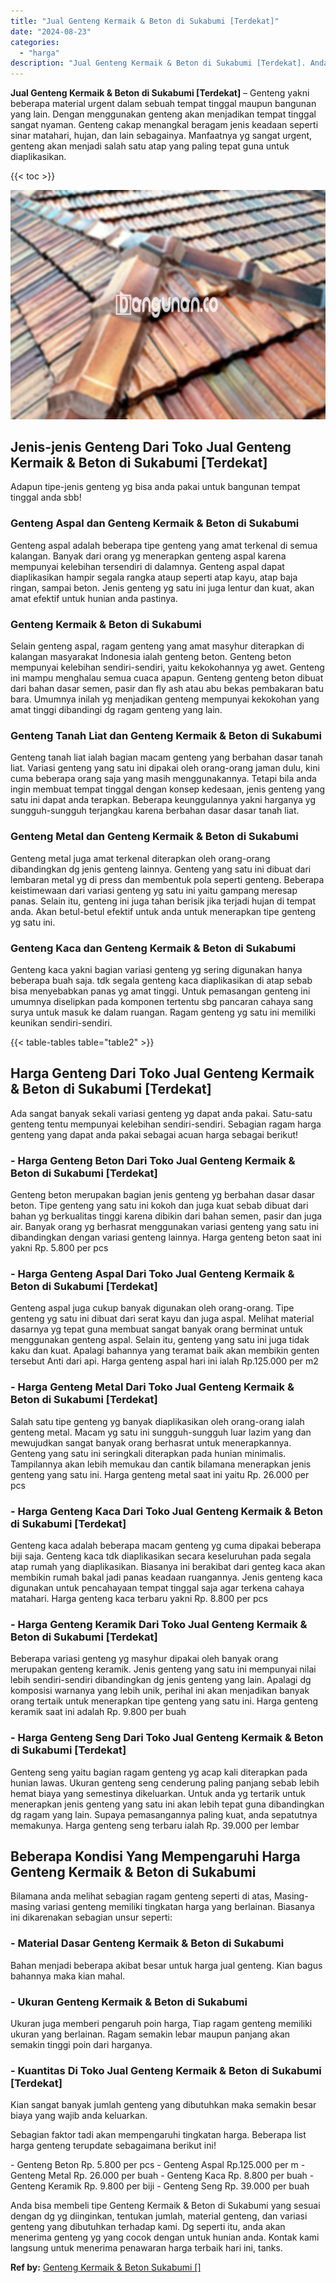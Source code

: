 ```yaml
---
title: "Jual Genteng Kermaik & Beton di Sukabumi [Terdekat]"
date: "2024-08-23"
categories: 
  - "harga"
description: "Jual Genteng Kermaik & Beton di Sukabumi [Terdekat]. Anda bisa membeli tipe Genteng Kermaik & Beton di Sukabumi yang sesuai dengan dg yg diinginkan, tentukan..."
---
```


**Jual Genteng Kermaik & Beton di Sukabumi \[Terdekat\]** – Genteng yakni beberapa material urgent dalam sebuah tempat tinggal maupun bangunan yang lain. Dengan menggunakan genteng akan menjadikan tempat tinggal sangat nyaman. Genteng cakap menangkal beragam jenis keadaan seperti sinar matahari, hujan, dan lain sebagainya. Manfaatnya yg sangat urgent, genteng akan menjadi salah satu atap yang paling tepat guna untuk diaplikasikan.

{{< toc >}}

![Jual Genteng Kermaik & Beton di Sukabumi [Terdekat]](/images/genteng-minimalis-murah28.png)

## Jenis-jenis Genteng Dari Toko Jual Genteng Kermaik & Beton di Sukabumi \[Terdekat\]

Adapun tipe-jenis genteng yg bisa anda pakai untuk bangunan tempat tinggal anda sbb!

### Genteng Aspal dan Genteng Kermaik & Beton di Sukabumi

Genteng aspal adalah beberapa tipe genteng yang amat terkenal di semua kalangan. Banyak dari orang yg menerapkan genteng aspal karena mempunyai kelebihan tersendiri di dalamnya. Genteng aspal dapat diaplikasikan hampir segala rangka ataup seperti atap kayu, atap baja ringan, sampai beton. Jenis genteng yg satu ini juga lentur dan kuat, akan amat efektif untuk hunian anda pastinya.

### Genteng Kermaik & Beton di Sukabumi

Selain genteng aspal, ragam genteng yang amat masyhur diterapkan di kalangan masyarakat Indonesia ialah genteng beton. Genteng beton mempunyai kelebihan sendiri-sendiri, yaitu kekokohannya yg awet. Genteng ini mampu menghalau semua cuaca apapun. Genteng genteng beton dibuat dari bahan dasar semen, pasir dan fly ash atau abu bekas pembakaran batu bara. Umumnya inilah yg menjadikan genteng mempunyai kekokohan yang amat tinggi dibandingi dg ragam genteng yang lain.

### Genteng Tanah Liat dan Genteng Kermaik & Beton di Sukabumi

Genteng tanah liat ialah bagian macam genteng yang berbahan dasar tanah liat. Variasi genteng yang satu ini dipakai oleh orang-orang jaman dulu, kini cuma beberapa orang saja yang masih menggunakannya. Tetapi bila anda ingin membuat tempat tinggal dengan konsep kedesaan, jenis genteng yang satu ini dapat anda terapkan. Beberapa keunggulannya yakni harganya yg sungguh-sungguh terjangkau karena berbahan dasar dasar tanah liat.

### Genteng Metal dan Genteng Kermaik & Beton di Sukabumi

Genteng metal juga amat terkenal diterapkan oleh orang-orang dibandingkan dg jenis genteng lainnya. Genteng yang satu ini dibuat dari lembaran metal yg di press dan membentuk pola seperti genteng. Beberapa keistimewaan dari variasi genteng yg satu ini yaitu gampang meresap panas. Selain itu, genteng ini juga tahan berisik jika terjadi hujan di tempat anda. Akan betul-betul efektif untuk anda untuk menerapkan tipe genteng yg satu ini.

### Genteng Kaca dan Genteng Kermaik & Beton di Sukabumi

Genteng kaca yakni bagian variasi genteng yg sering digunakan hanya beberapa buah saja. tdk segala genteng kaca diaplikasikan di atap sebab bisa menyebabkan panas yg amat tinggi. Untuk pemasangan genteng ini umumnya diselipkan pada komponen tertentu sbg pancaran cahaya sang surya untuk masuk ke dalam ruangan. Ragam genteng yg satu ini memiliki keunikan sendiri-sendiri.

{{< table-tables table="table2" >}}

## Harga Genteng Dari Toko Jual Genteng Kermaik & Beton di Sukabumi \[Terdekat\]

Ada sangat banyak sekali variasi genteng yg dapat anda pakai. Satu-satu genteng tentu mempunyai kelebihan sendiri-sendiri. Sebagian ragam harga genteng yang dapat anda pakai sebagai acuan harga sebagai berikut!

### \- Harga Genteng Beton Dari Toko Jual Genteng Kermaik & Beton di Sukabumi \[Terdekat\]

Genteng beton merupakan bagian jenis genteng yg berbahan dasar dasar beton. Tipe genteng yang satu ini kokoh dan juga kuat sebab dibuat dari bahan yg berkualitas tinggi karena dibikin dari bahan semen, pasir dan juga air. Banyak orang yg berhasrat menggunakan variasi genteng yang satu ini dibandingkan dengan variasi genteng lainnya. Harga genteng beton saat ini yakni Rp. 5.800 per pcs

### \- Harga Genteng Aspal Dari Toko Jual Genteng Kermaik & Beton di Sukabumi \[Terdekat\]

Genteng aspal juga cukup banyak digunakan oleh orang-orang. Tipe genteng yg satu ini dibuat dari serat kayu dan juga aspal. Melihat material dasarnya yg tepat guna membuat sangat banyak orang berminat untuk menggunakan genteng aspal. Selain itu, genteng yang satu ini juga tidak kaku dan kuat. Apalagi bahannya yang teramat baik akan membikin genten tersebut Anti dari api. Harga genteng aspal hari ini ialah Rp.125.000 per m2

### \- Harga Genteng Metal Dari Toko Jual Genteng Kermaik & Beton di Sukabumi \[Terdekat\]

Salah satu tipe genteng yg banyak diaplikasikan oleh orang-orang ialah genteng metal. Macam yg satu ini sungguh-sungguh luar lazim yang dan mewujudkan sangat banyak orang berhasrat untuk menerapkannya. Genteng yang satu ini seringkali diterapkan pada hunian minimalis. Tampilannya akan lebih memukau dan cantik bilamana menerapkan jenis genteng yang satu ini. Harga genteng metal saat ini yaitu Rp. 26.000 per pcs

### \- Harga Genteng Kaca Dari Toko Jual Genteng Kermaik & Beton di Sukabumi \[Terdekat\]

Genteng kaca adalah beberapa macam genteng yg cuma dipakai beberapa biji saja. Genteng kaca tdk diaplikasikan secara keseluruhan pada segala atap rumah yang diaplikasikan. Biasanya ini berakibat dari genteg kaca akan membikin rumah bakal jadi panas keadaan ruangannya. Jenis genteng kaca digunakan untuk pencahayaan tempat tinggal saja agar terkena cahaya matahari. Harga genteng kaca terbaru yakni Rp. 8.800 per pcs

### \- Harga Genteng Keramik Dari Toko Jual Genteng Kermaik & Beton di Sukabumi \[Terdekat\]

Beberapa variasi genteng yg masyhur dipakai oleh banyak orang merupakan genteng keramik. Jenis genteng yang satu ini mempunyai nilai lebih sendiri-sendiri dibandingkan dg jenis genteng yang lain. Apalagi dg komposisi warnanya yang lebih unik, perihal ini akan menjadikan banyak orang tertaik untuk menerapkan tipe genteng yang satu ini. Harga genteng keramik saat ini adalah Rp. 9.800 per buah

### \- Harga Genteng Seng Dari Toko Jual Genteng Kermaik & Beton di Sukabumi \[Terdekat\]

Genteng seng yaitu bagian ragam genteng yg acap kali diterapkan pada hunian lawas. Ukuran genteng seng cenderung paling panjang sebab lebih hemat biaya yang semestinya dikeluarkan. Untuk anda yg tertarik untuk menerapkan jenis genteng yang satu ini akan lebih tepat guna dibandingkan dg ragam yang lain. Supaya pemasangannya paling kuat, anda sepatutnya memakunya. Harga genteng seng terbaru ialah Rp. 39.000 per lembar

## Beberapa Kondisi Yang Mempengaruhi Harga Genteng Kermaik & Beton di Sukabumi

Bilamana anda melihat sebagian ragam genteng seperti di atas, Masing-masing variasi genteng memiliki tingkatan harga yang berlainan. Biasanya ini dikarenakan sebagian unsur seperti:

### \- Material Dasar Genteng Kermaik & Beton di Sukabumi

Bahan menjadi beberapa akibat besar untuk harga jual genteng. Kian bagus bahannya maka kian mahal.

### \- Ukuran Genteng Kermaik & Beton di Sukabumi

Ukuran juga memberi pengaruh poin harga, Tiap ragam genteng memiliki ukuran yang berlainan. Ragam semakin lebar maupun panjang akan semakin tinggi poin dari harganya.

### \- Kuantitas Di Toko Jual Genteng Kermaik & Beton di Sukabumi \[Terdekat\]

Kian sangat banyak jumlah genteng yang dibutuhkan maka semakin besar biaya yang wajib anda keluarkan.

Sebagian faktor tadi akan mempengaruhi tingkatan harga. Beberapa list harga genteng terupdate sebagaimana berikut ini!

\- Genteng Beton Rp. 5.800 per pcs - Genteng Aspal Rp.125.000 per m - Genteng Metal Rp. 26.000 per buah - Genteng Kaca Rp. 8.800 per buah - Genteng Keramik Rp. 9.800 per biji - Genteng Seng Rp. 39.000 per buah

Anda bisa membeli tipe Genteng Kermaik & Beton di Sukabumi yang sesuai dengan dg yg diinginkan, tentukan jumlah, material genteng, dan variasi genteng yang dibutuhkan terhadap kami. Dg seperti itu, anda akan menerima genteng yg yang cocok dengan untuk hunian anda. Kontak kami langsung untuk menerima penawaran harga terbaik hari ini, tanks.

**Ref by:**  [Genteng Kermaik & Beton  Sukabumi []](https://id.wikipedia.org/wiki/Genteng)
